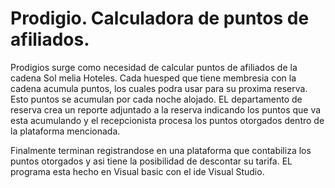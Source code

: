 # Prodigio. Calculadora de puntos de afiliados.
Prodigios surge como necesidad de calcular puntos de afiliados de la cadena Sol melia Hoteles. Cada huesped que tiene membresia con la cadena acumula puntos, los cuales podra usar para su proxima reserva. Esto puntos se acumulan por cada noche alojado. EL departamento de reserva crea un reporte adjuntado a la reserva indicando los puntos que va esta acumulando y el recepcionista procesa los puntos otorgados dentro de la plataforma mencionada.

Finalmente terminan registrandose en una plataforma que contabiliza los puntos otorgados y asi tiene la posibilidad de descontar su tarifa. 
EL programa esta hecho en Visual basic con el ide Visual Studio.

